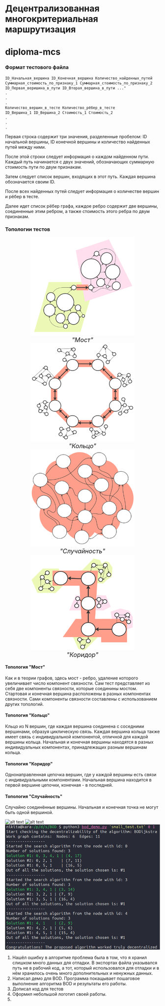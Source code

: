 # Децентрализованная многокритериальная маршрутизация

<style>
.image-container {
    display: flex;
    flex-wrap: wrap;
    justify-content: space-around;
    align-items: center;
}

figure {
    margin: 0;
    text-align: center;
    padding-right: -40px;
}

figcaption {
    font-style: italic;
    font-size: 20px;
}

</style>


# diploma-mcs




### Формат тестового файла

```
ID_Начальная_вершина ID_Конечная_вершина Количество_найденных_путей
Суммарная_стоимость_по_признаку_1 Суммарная_стоимость_по_признаку_2 ID_Первая_веришина_в_пути ID_Вторая_вершина_в_пути ..."
.
.
.
Количество_вершин_в_тесте Количество_рёбер_в_тесте
ID_Вершина_1 ID_Вершина_2 Стоимость_1 Стоимость_2
.
.
.
```

Первая строка содержит три значения, разделенные пробелом: ID начальной вершины, ID конечной вершины и количество найденных путей между ними.

После этой строки следует информация о каждом найденном пути. Каждый путь начинается с двух значений, обозначающих суммарную стоимость пути по двум признакам.

Затем следует список вершин, входящих в этот путь. Каждая вершина обозначается своим ID.  

После всех найденных путей следует информация о количестве вершин и рёбер в тесте.  

Далее идет список рёбер графа, каждое ребро содержит две вершины, соединенные этим ребром, а также стоимость этого ребра по двум признакам.  

### Топологии тестов

<div class="image-container">
    <figure>
        <img src="./images/bridge_colored.png" alt="Image 1" style="width: 340px; height=350px">
        <figcaption>"Мост"</figcaption>
    </figure>
    <figure>
        <img src="./images/ring_colored_1.png" alt="Image 2" style="width: 340px; height=350px">
        <figcaption>"Кольцо"</figcaption>
    </figure>
        <figure>
        <img src="./images/random_colored_2.png" alt="Image 1" style="width: 340px; height=350px">
        <figcaption>"Случайность"</figcaption>
    </figure>
    <figure>
        <img src="./images/corridors_colored2.png" alt="Image 2" style="width: 340px; height=350px">
        <figcaption>"Коридор"</figcaption>
    </figure>
</div>

#### Топология "Мост"
Как и в теории графов, здесь мост - ребро, удаление которого увеличивает число компонент связности. Сам тест представляет из себя две компоненты связности, которые соединины мостом. Стартовая и конечная вершина расположены в разных компонентах связности. Сами компоненты связности составлены с использованием других топологий.

#### Топология "Кольцо"
Кльцо из N вершин, где каждая вершина соединена с соседними вершинами, образуя циклическую связь. Каждая вершина кольца также имеет связь с индивидуальной компонентой, отличной для каждой вершины кольца. Начальная и конечная вершины находятся в разных индивидуальных компонентах, принадлежащих разным вершинам кольца.

#### Топология "Коридор"
Однонаправленная цепочка вершин, где у каждой вершины есть связи с индивидуальными компонентами. Начальная вершина находится в первой вершине цепочки, конечная - в последней. 

#### Топология "Случайность"
Случайно соединённые вершины. Начальная и конечная точка не могут быть одной вершиной.

![alt text](image-1.png)
![alt text](image-2.png)
![alt text](image.png)

1. Нашёл ошибку в алгоритме проблема была в том, что я хранил слишком много данных для отладки. В экспортах файла указывался путь не в рабочий код, а тот, который использовался для отладки и в нём хранилось очень много дополнительных и ненужных данных.
2. Написал демо для BOD. Программа покащывает пошаговое выполнение алгоритма BOD и результаты его работы.
3. Дописал код для тестов
4. Оформил небольшой логотип своей работы.
5. 